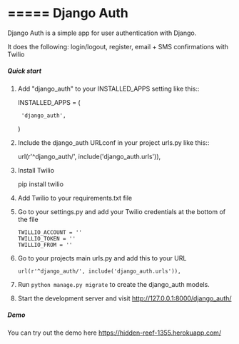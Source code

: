 =====
Django Auth
=====

Django Auth is a simple app for user authentication with Django. 

It does the following: login/logout, register, email + SMS confirmations with Twilio

##### Quick start

1. Add "django_auth" to your INSTALLED_APPS setting like this::

    INSTALLED_APPS = (
        
        'django_auth',
    )

2. Include the django_auth URLconf in your project urls.py like this::

    url(r'^django_auth/', include('django_auth.urls')),
    
3. Install Twilio 

    pip install twilio

4. Add Twilio to your requirements.txt file

5. Go to your settings.py and add your Twilio credentials at the bottom of the file
    ```# Twillio settings
    TWILLIO_ACCOUNT = ''
    TWILLIO_TOKEN = ''
    TWILLIO_FROM = ''
    ```
6. Go to your projects main urls.py and add this to your URL 

    `url(r'^django_auth/', include('django_auth.urls')),`


7. Run `python manage.py migrate` to create the django_auth models.

8. Start the development server and visit http://127.0.0.1:8000/django_auth/
   

##### Demo

You can try out the demo here https://hidden-reef-1355.herokuapp.com/